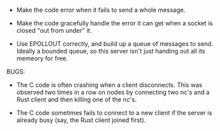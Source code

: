 - Make the code error when it fails to send a whole message.
- Make the code gracefully handle the error it can get when a socket is closed "out from under" it.

- Use EPOLLOUT correctly, and build up a queue of messages to send. Ideally a bounded queue, so this server isn't just handing out all its memeory for free.

BUGS:
- The C code is often crashing when a client disconnects. This was observed two times in a row on nodes by connecting two nc's and a Rust client and then killing one of the nc's.

- The C code sometimes fails to connect to a new client if the server is already busy (say, the Rust client joined first).
